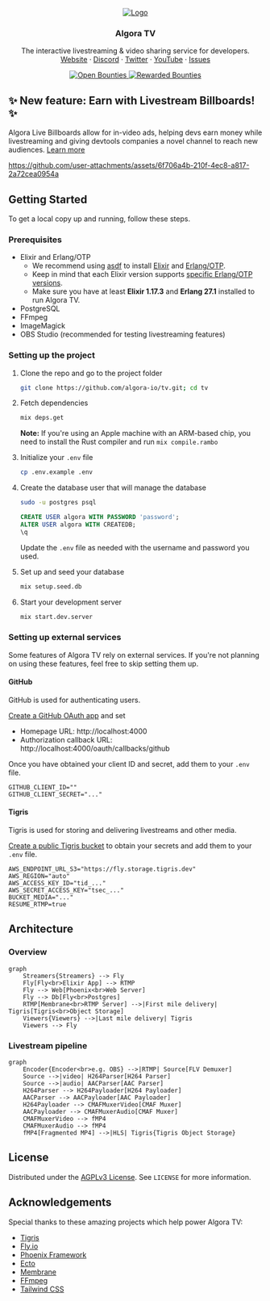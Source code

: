 <!-- PROJECT LOGO -->
<p align="center">
  <a href="https://github.com/algora-io/tv">
   <img src="https://user-images.githubusercontent.com/17045339/231901505-2936b331-3716-4418-9386-4a5d9cb694ba.svg" alt="Logo">
  </a>

  <h3 align="center">Algora TV</h3>

  <p align="center">
    The interactive livestreaming & video sharing service for developers.
    <br />
    <a href="https://tv.algora.io">Website</a>
    ·
    <a href="https://algora.io/discord">Discord</a>
    ·
    <a href="https://twitter.com/algoraio">Twitter</a>
    ·
    <a href="https://www.youtube.com/@algora-io">YouTube</a>
    ·
    <a href="https://github.com/algora-io/tv/issues">Issues</a>
  </p>

  <p align="center">
    <a href="https://console.algora.io/org/algora/bounties?status=open">
      <img src="https://img.shields.io/endpoint?url=https%3A%2F%2Fconsole.algora.io%2Fapi%2Fshields%2Falgora%2Fbounties%3Fstatus%3Dopen" alt="Open Bounties">
    </a>
    <a href="https://console.algora.io/org/algora/bounties?status=completed">
      <img src="https://img.shields.io/endpoint?url=https%3A%2F%2Fconsole.algora.io%2Fapi%2Fshields%2Falgora%2Fbounties%3Fstatus%3Dcompleted" alt="Rewarded Bounties">
    </a>
  </p>
</p>

## ✨ New feature: Earn with Livestream Billboards! ✨

Algora Live Billboards allow for in-video ads, helping devs earn money while livestreaming and giving devtools companies a novel channel to reach new audiences. [Learn more](https://tv.algora.io/partner)

https://github.com/user-attachments/assets/6f706a4b-210f-4ec8-a817-2a72cea0954a

<!-- GETTING STARTED -->

## Getting Started

To get a local copy up and running, follow these steps.

### Prerequisites

- Elixir and Erlang/OTP
  - We recommend using [asdf](https://github.com/asdf-vm/asdf) to install [Elixir](https://github.com/asdf-vm/asdf-elixir) and [Erlang/OTP](https://github.com/asdf-vm/asdf-erlang).
  - Keep in mind that each Elixir version supports [specific Erlang/OTP versions](https://hexdocs.pm/elixir/compatibility-and-deprecations.html#between-elixir-and-erlang-otp).
  - Make sure you have at least **Elixir 1.17.3** and **Erlang 27.1** installed to run Algora TV.
- PostgreSQL
- FFmpeg
- ImageMagick
- OBS Studio (recommended for testing livestreaming features)

### Setting up the project

1. Clone the repo and go to the project folder

   ```sh
   git clone https://github.com/algora-io/tv.git; cd tv
   ```

2. Fetch dependencies

   ```sh
   mix deps.get
   ```

   **Note:** If you're using an Apple machine with an ARM-based chip, you need to install the Rust compiler and run `mix compile.rambo`

3. Initialize your `.env` file

   ```sh
   cp .env.example .env
   ```

4. Create the database user that will manage the database

   ```sh
   sudo -u postgres psql
   ```

   ```sql
   CREATE USER algora WITH PASSWORD 'password';
   ALTER USER algora WITH CREATEDB;
   \q
   ```

   Update the `.env` file as needed with the username and password you used.

5. Set up and seed your database

   ```sh
   mix setup.seed.db
   ```

6. Start your development server

   ```sh
   mix start.dev.server
   ```

### Setting up external services

Some features of Algora TV rely on external services. If you're not planning on using these features, feel free to skip setting them up.

#### GitHub

GitHub is used for authenticating users.

[Create a GitHub OAuth app](https://github.com/settings/applications/new) and set

- Homepage URL: http://localhost:4000
- Authorization callback URL: http://localhost:4000/oauth/callbacks/github

Once you have obtained your client ID and secret, add them to your `.env` file.

```env
GITHUB_CLIENT_ID=""
GITHUB_CLIENT_SECRET="..."
```

#### Tigris

Tigris is used for storing and delivering livestreams and other media.

[Create a public Tigris bucket](https://console.tigris.dev/) to obtain your secrets and add them to your `.env` file.

```env
AWS_ENDPOINT_URL_S3="https://fly.storage.tigris.dev"
AWS_REGION="auto"
AWS_ACCESS_KEY_ID="tid_..."
AWS_SECRET_ACCESS_KEY="tsec_..."
BUCKET_MEDIA="..."
RESUME_RTMP=true
```

<!-- ARCHITECTURE -->

## Architecture

### Overview

```mermaid
graph
    Streamers{Streamers} --> Fly
    Fly[Fly<br>Elixir App] --> RTMP
    Fly --> Web[Phoenix<br>Web Server]
    Fly --> Db[Fly<br>Postgres]
    RTMP[Membrane<br>RTMP Server] -->|First mile delivery| Tigris[Tigris<br>Object Storage]
    Viewers{Viewers} -->|Last mile delivery| Tigris
    Viewers --> Fly
```

### Livestream pipeline

```mermaid
graph
    Encoder{Encoder<br>e.g. OBS} -->|RTMP| Source[FLV Demuxer]
    Source -->|video| H264Parser[H264 Parser]
    Source -->|audio| AACParser[AAC Parser]
    H264Parser --> H264Payloader[H264 Payloader]
    AACParser --> AACPayloader[AAC Payloader]
    H264Payloader --> CMAFMuxerVideo[CMAF Muxer]
    AACPayloader --> CMAFMuxerAudio[CMAF Muxer]
    CMAFMuxerVideo --> fMP4
    CMAFMuxerAudio --> fMP4
    fMP4[Fragmented MP4] -->|HLS| Tigris{Tigris Object Storage}
```

<!-- LICENSE -->

## License

Distributed under the [AGPLv3 License](https://github.com/algora-io/tv/blob/main/LICENSE). See `LICENSE` for more information.

<!-- ACKNOWLEDGEMENTS -->

## Acknowledgements

Special thanks to these amazing projects which help power Algora TV:

- [Tigris](https://www.tigrisdata.com/)
- [Fly.io](https://fly.io/)
- [Phoenix Framework](https://www.phoenixframework.org/)
- [Ecto](https://github.com/elixir-ecto/ecto)
- [Membrane](https://membrane.stream/)
- [FFmpeg](https://ffmpeg.org/)
- [Tailwind CSS](https://tailwindcss.com/)
